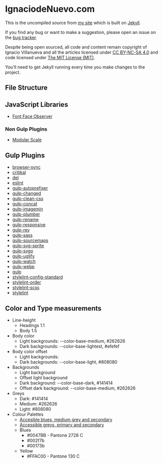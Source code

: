 # IgnaciodeNuevo.com

This is the uncompiled source from [my site](http://ignaciodenuevo.com) which is built on [Jekyll](http://jekyllrb.com).

If you find any bug or want to make a suggestion, please open an issue on the [bug tracker](https://github.com/IgnaciodeNuevo/ignaciodenuevo.github.com/issues).

Despite being open sourced, all code and content remain copyright of Ignacio Villanueva and all the articles licensed under [CC BY-NC-SA 4.0](http://creativecommons.org/licenses/by-nc-sa/4.0/) and code licensed under [The MIT License (MIT)](/license/index.md).

You'll need to get Jekyll running every time you make changes to the project.

## File Structure

## JavaScript Libraries

-   [Font Face Observer](https://fontfaceobserver.com/)

### Non Gulp Plugins

-   [Modular Scale](https://github.com/modularscale/modularscale-sass)

## Gulp Plugins

-   [browser-sync](https://github.com/BrowserSync/browser-sync)
-   [critikal](https://github.com/addyosmani/critical)
-   [del](https://github.com/sindresorhus/del)
-   [eslint](https://github.com/eslint/eslint)
-   [gulp-autoprefixer](https://github.com/gulp-community/gulp-cached)
-   [gulp-changed](https://github.com/sindresorhus/gulp-changed)
-   [gulp-clean-css](https://github.com/scniro/gulp-clean-css)
-   [gulp-concat](https://github.com/gulp-community/gulp-concat)
-   [gulp-imagemin](https://github.com/sindresorhus/gulp-imagemin)
-   [gulp-plumber](https://github.com/floatdrop/gulp-plumber)
-   [gulp-rename](https://github.com/hparra/gulp-rename)
-   [gulp-responsive](https://github.com/mahnunchik/gulp-responsive)
-   [gulp-rev](https://github.com/sindresorhus/gulp-rev)
-   [gulp-sass](https://github.com/dlmanning/gulp-sass)
-   [gulp-sourcemaps](https://github.com/gulp-sourcemaps/gulp-sourcemaps)
-   [gulp-svg-sprite](https://github.com/jkphl/gulp-svg-sprite)
-   [gulp-svgo](https://github.com/ben-eb/gulp-svgmin)
-   [gulp-uglify](https://github.com/terinjokes/gulp-uglify)
-   [gulp-watch](https://github.com/floatdrop/gulp-watch)
-   [gulp-webp](https://github.com/sindresorhus/gulp-webp)
-   [gulp](https://github.com/gulpjs/gulp)
-   [stylelint-config-standard](https://github.com/stylelint/stylelint-config-standard)
-   [stylelint-order](https://github.com/hudochenkov/stylelint-order)
-   [stylelint-scss](https://github.com/kristerkari/stylelint-scss)
-   [stylelint](https://github.com/stylelint/stylelint)

## Color and Type measurements

-   Line-height
    -   Headings 1.1
    -   Body 1.5
-   Body color
    -   Light backgrounds: --color-base-medium, #262626
    -   Dark backgrounds: --color-base-lightest, #efefef
-   Body color offset
    -   Light backgrounds:
    -   Dark backgrounds: --color-base-light, #808080
-   Backgrounds
    -   Light background
    -   Offset light background
    -   Dark background: --color-base-dark, #141414
    -   Offset dark background: --color-base-medium, #262626
-   Greys
    -   Dark: #141414
    -   Medium: #262626
    -   Light: #808080
-   Colour Palettes
    -   [Accesible blues, medium grey and secondary](https://toolness.github.io/accessible-color-matrix/?n=white&n=medium&n=primary&n=primary-darker&n=primary-darkest&n=accent&v=FFFFFF&v=262626&v=0047BB&v=002F7B&v=00173B&v=FFD300)
    -   [Accessible greys, primary and secondary](https://toolness.github.io/accessible-color-matrix/?n=white&n=primary&n=secondary&n=dark&n=medium&n=light&v=FFFFFF&v=0047BB&v=FFD300&v=141414&v=262626&v=808080)
    -   Blues
        -   #0047BB - Pantone 2728 C
        -   #002f7b
        -   #00173b
    -   Yellow
        -   #FFAC00 - Pantone 130 C
